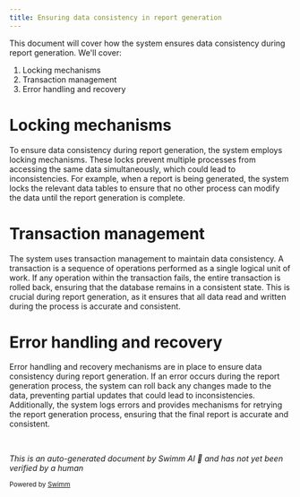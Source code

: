 ```yaml
---
title: Ensuring data consistency in report generation
---
```

This document will cover how the system ensures data consistency during report generation. We'll cover:

1. Locking mechanisms
2. Transaction management
3. Error handling and recovery

# Locking mechanisms

To ensure data consistency during report generation, the system employs locking mechanisms. These locks prevent multiple processes from accessing the same data simultaneously, which could lead to inconsistencies. For example, when a report is being generated, the system locks the relevant data tables to ensure that no other process can modify the data until the report generation is complete.

# Transaction management

The system uses transaction management to maintain data consistency. A transaction is a sequence of operations performed as a single logical unit of work. If any operation within the transaction fails, the entire transaction is rolled back, ensuring that the database remains in a consistent state. This is crucial during report generation, as it ensures that all data read and written during the process is accurate and consistent.

# Error handling and recovery

Error handling and recovery mechanisms are in place to ensure data consistency during report generation. If an error occurs during the report generation process, the system can roll back any changes made to the data, preventing partial updates that could lead to inconsistencies. Additionally, the system logs errors and provides mechanisms for retrying the report generation process, ensuring that the final report is accurate and consistent.

&nbsp;

*This is an auto-generated document by Swimm AI 🌊 and has not yet been verified by a human*

<SwmMeta version="3.0.0" repo-id="Z2l0aHViJTNBJTNBa2VsbG8lM0ElM0Fzd2ltbWlv" repo-name="kello"><sup>Powered by [Swimm](/)</sup></SwmMeta>
